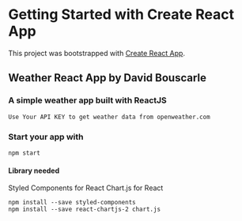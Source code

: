 # Getting Started with Create React App

This project was bootstrapped with [Create React App](https://github.com/facebook/create-react-app).

## Weather React App by David Bouscarle
### A simple weather app built with ReactJS

````
Use Your API KEY to get weather data from openweather.com
````

### Start your app with
````
npm start
````

#### Library needed
Styled Components for React
Chart.js for React
````
npm install --save styled-components
npm install --save react-chartjs-2 chart.js
````


